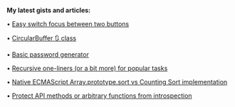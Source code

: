 **My latest gists and articles:**

• [Easy switch focus between two buttons](https://gist.github.com/zhibirc/db702941e13543545706335fa18e73ac)

• [CircularBuffer 🔃 class](https://gist.github.com/zhibirc/5bedda8032c181285589b75bf72f011b)

• [Basic password generator](https://gist.github.com/zhibirc/929b36329553d575fc18ee436e8e3d17)

• [Recursive one-liners (or a bit more) for popular tasks](https://gist.github.com/zhibirc/892483721dbf55ef2c28949b930e3167)

• [Native ECMAScript Array.prototype.sort vs Counting Sort implementation](https://zhibirc.github.io/dev-random/)

• [Protect API methods or arbitrary functions from introspection](https://gist.github.com/zhibirc/f18d161e6990e82bcbefd53864a840af)
